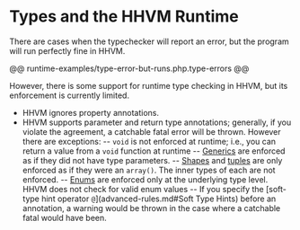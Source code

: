 # Types and the HHVM Runtime

There are cases when the typechecker will report an error, but the program will run perfectly fine in HHVM.

@@ runtime-examples/type-error-but-runs.php.type-errors @@

However, there is some support for runtime type checking in HHVM, but its enforcement is currently limited. 

- HHVM ignores property annotations.
- HHVM supports parameter and return type annotations; generally, if you violate the agreement, a catchable fatal error will be thrown. However there are exceptions:
-- `void` is not enforced at runtime; i.e., you can return a value from a `void` function at runtime
-- [Generics](../generics/intro.md) are enforced as if they did not have type parameters.
-- [Shapes](../shapes/intro.md) and [tuples](type-system.md#tuples) are only enforced as if they were an `array()`. The inner types of each are not enforced.
-- [Enums](../enums/intro.md) are enforced only at the underlying type level. HHVM does not check for valid enum values
-- If you specify the [soft-type hint operator `@`](advanced-rules.md#Soft Type Hints) before an annotation, a warning would be thrown in the case where a catchable fatal would have been.
